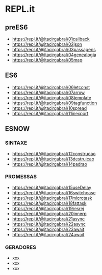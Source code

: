 # REPL.it
## preES6
- https://repl.it/@itacirgabral/01callback
- https://repl.it/@itacirgabral/02json
- https://repl.it/@itacirgabral/03passagens
- https://repl.it/@itacirgabral/04genealogia
- https://repl.it/@itacirgabral/05map
## ES6
- https://repl.it/@itacirgabral/06letconst
- https://repl.it/@itacirgabral/07arrow
- https://repl.it/@itacirgabral/08template
- https://repl.it/@itacirgabral/09tagfunction
- https://repl.it/@itacirgabral/10spread
- https://repl.it/@itacirgabral/11inexport
## ESNOW
### SINTAXE
- https://repl.it/@itacirgabral/12construcao
- https://repl.it/@itacirgabral/13destruicao
- https://repl.it/@itacirgabral/14padrao
### PROMESSAS
- https://repl.it/@itacirgabral/15useDelay
- https://repl.it/@itacirgabral/16switchcase
- https://repl.it/@itacirgabral/17microtask
- https://repl.it/@itacirgabral/18fattask
- https://repl.it/@itacirgabral/19resrej
- https://repl.it/@itacirgabral/20innerp
- https://repl.it/@itacirgabral/21async
- https://repl.it/@itacirgabral/22async
- https://repl.it/@itacirgabral/23await
- https://repl.it/@itacirgabral/24await
### GERADORES
- xxx
- xxx
- xxx
